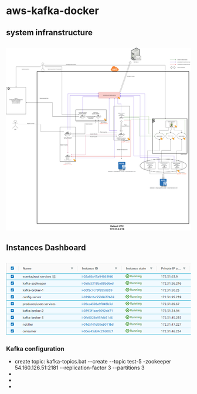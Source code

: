 # aws-kafka-docker
<h2>system infranstructure<h2>
<img src="architecture.png"/>
  
<h2>Instances Dashboard <h2>
<img src="aws.PNG"/>
<h3>Kafka configuration</h3>
<ul>
<li>create topic: kafka-topics.bat --create --topic test-5 -zookeeper 54.160.126.51:2181 --replication-factor 3 --partitions 3</li>
<li></li>
<li></li>
<li></li>


</ul>
